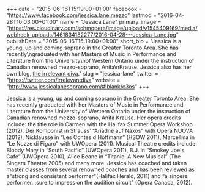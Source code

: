 +++
date = "2015-06-16T15:19:00+01:00"
facebook = "https://www.facebook.com/jessica.lane.mezzo"
lastmod = "2016-04-28T10:03:00+01:00"
name = "Jessica Lane"
primary_image = "https://res.cloudinary.com/schmopera/image/upload/v1545409169/media/webhook-uploads/1461834182277/2016-04-28---Jessica-Lane.jpg"
publishDate = "2015-06-16T15:19:00+01:00"
short_bio = "Jessica is a young, up and coming soprano in the Greater Toronto Area. She has recently\ngraduated with her Masters of Music in Performance and Literature from the University\nof Western Ontario under the instruction of Canadian renowned mezzo-soprano, Anita\nKrause. Jessica also has her own blog, [the irrelevant diva](http://theirreleventdiva.blogspot.ca/)."
slug = "jessica-lane"
twitter = "https://twitter.com/irrelevantdiva"
website = "http://www.jessicalanesoprano.com/#!blank/c3os"
+++

Jessica is a young, up and coming soprano in the Greater Toronto Area. She has recently
graduated with her Masters of Music in Performance and Literature from the University
of Western Ontario under the instruction of Canadian renowned mezzo-soprano, Anita
Krause. Her opera credits include: the title role in Carmen with the Halifax Summer
Opera Workshop (2012), Der Komponist in Strauss' “Ariadne auf Naxos” with Opera
NUOVA (2012), Nicklausse in “Les Contes d'Hoffmann” (HSOW 2011), Marcellina in
“Le Nozze di Figaro” with UWOpera (2011). Musical Theatre credits include: Bloody
Mary in “South Pacific” (UWOpera 2011), B.J. in “Smokey Joe's Cafe” (UWOpera
2010), Alice Beane in “Titanic: A New Musical” (The Singers Theatre 2005) and many
more. Jessica has coached and taken master classes from several renowned coaches and
has been reviewed as a"strong and consistent performer"(Halifax Herald, 2011) and “a
sincere performer...sure to impress on the audition circuit” (Opera Canada, 2012).
